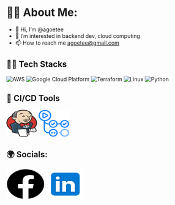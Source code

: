 # :construction_worker_man: About Me:

- 👋 Hi, I’m @agoetee
- 👀 I’m interested in backend dev, cloud computing
- 📫 How to reach me agoetee@gmail.com

## :man_technologist: Tech Stacks
<!-- <img width="100px" height="50px" src="./assets/amazonaws.svg" /> -->

![AWS](https://img.shields.io/badge/AWS-Amazon%20Web%20Services-orange?logo=amazon-aws&style=for-the-badge)
![Google Cloud Platform](https://img.shields.io/badge/GCP-Google%20Cloud%20Platform-blue?logo=google-cloud&style=for-the-badge)
![Terraform](https://img.shields.io/badge/Terraform-Infrastructure%20as%20Code-blueviolet?logo=terraform&style=for-the-badge)
![Linux](https://img.shields.io/badge/Linux-Open%20Source-green?logo=linux&style=for-the-badge)
![Python](https://img.shields.io/badge/Python-Programming%20Language-yellow?logo=python&style=for-the-badge)

## :repeat:  CI/CD Tools

<img src="/assets/jenkins-icon.svg" alt="Jenkins" width="80" height="70"> <img src="/assets/github-actions.png" alt="Github Actions" width="80" height="70">


<!-- ![Static Badge](https://img.shields.io/badge/build-passing-brightgreen)

![Dynamic JSON Badge](https://img.shields.io/badge/dynamic/json) -->
## :earth_africa:  Socials:
<img src="/assets/facebook.svg" alt="facebook Icon" width="100" height="80"> <img src="/assets/icons8-linkedin-96.svg" alt="facebook Icon" width="100" height="80">



